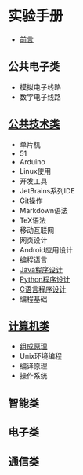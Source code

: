 # 实验手册

* [前言](README.md)

## 公共电子类
* 模拟电子线路
* 数字电子线路

## [公共技术类](common/README.md)
* 单片机
 * 51 
 * Arduino 
* Linux使用
* 开发工具
 * JetBrains系列IDE
 * Git操作
 * Markdown语法
 * TeX语法
* 移动互联网
 * 网页设计 
 * Android应用设计
* 编程语言
 * [Java程序设计](common/lang-java/README.md)
 * [Python程序设计](common/lang-python/README.md)
 * [C语言程序设计](common/lang-c/README.md)
 * 编程基础

## [计算机类](cs/README.md)
* [组成原理](cs/zuchen/README.md)
* Unix环境编程
* 编译原理
* 操作系统

## 智能类

## 电子类

## 通信类

